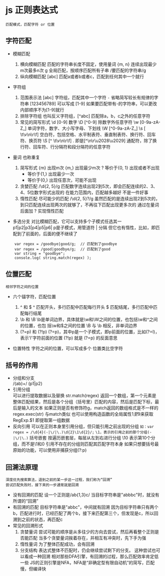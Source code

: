 # js 正则表达式
    匹配模式，匹配字符 or 位置

## 字符匹配
- 模糊匹配
    1. 横向模糊匹配
        匹配的字符串长度不固定，使用量词  {m, n} 连续出现最少m次最多n次
        g  全局匹配，按顺序匹配所有子串  /要匹配的字符串/g
    2. 纵向模糊匹配
        [abc]  匹配a或者b或者c，匹配到任何其中一个就行

- 字符组
    1. 范围表示法
        [abc]  字符组，匹配其中一个字符
        `-`  省略简写较长有规律的字符串  [123456789] 可以写成 [1-9]
        如果要匹配带有-的字符串，可以更改内部顺序不为[1-9]就行
    2. 排除字符组
        也叫反义字符组，[^abc]  匹配除a，b，c之外的任意字符
    3. 常见的简写形式
        \d  [0-9]  数字
        \D  [^0-9]  除数字外任意字符
        \w  [0-9a-zA-Z_]  单词字符，数字、大小写字母、下划线
        \W  [^0-9a-zA-Z_]
        \s  [ \t\v\n\r\f]  空白符，包括空格、水平制表符、垂直制表符、换行符、回车符、换页符
        \S  [^ \t\v\n\r\f]
        . 即是[^\n\r\u2028\u2029]  通配符，除了换行符、回车符、行分隔符和段分隔符的任意字符

- 量词
    也称重复
    1. 简写形式
        {m}  出现m次
        {m,}  出现最少m次
        ?  等价于{0, 1}  出现或者不出现
        +  等价于{1,}  出现最少一次
        *  等价于{0,}  出现任意次，可能不出现
    2. 贪婪匹配
        /\d{2, 5}/g  匹配数字连续出现2到5次，即会匹配连续的2、3、4、5位数字形式出现的
        在能力范围内，匹配越多越好
        不是一件好事
    3. 惰性匹配
        尽可能少的匹配
        /\d{2, 5}?/g  虽然匹配的是连续出现2到5次的，到只匹配连续出现两次的就够了，不再往下匹配出现更多次的
        通过在量词后面加 ? 实现惰性匹配

- 多选分支
    对比模糊匹配，它可以支持多个子模式任选其一  
    p1|p2|p3|p4|p5|p6|  p是子模式，用管道符 | 分隔
    但它也有惰性，比如，即匹配到了前面的，后面的便不继续了
```
    var regex = /goodbye|good/g;  // 匹配到了goodbye
    var regex = /good|goodbye/g;  // 匹配到了good
    var string = "goodbye";
    console.log( string.match(regex) ); 
```

## 位置匹配
    相邻字符之间的位置
- 六个锚字符，匹配位置
    1. ^ 和 $
        ^ 匹配开头，多行匹配中匹配每行开头
        $ 匹配结尾，多行匹配中匹配每行结尾
    2. \b 和 \B
        \b是单词边界，具体就是\w和\W之间的位置，也包括\w和^之间的位置，也包
        括\w和$之间的位置
        \B 与 \b 相反，非单词边界
    3. (?=p) 和 (?!p)
        (?=p)，其中p是一个子模式，即p前面的位置，比如(?=l)，表示'l'字符前面的位置
        (?!p) 就是 (?=p) 的反面意思

- 位置特性
    字符之间的位置，可以写成多个
    位置类比空字符

## 括号的作用

- 分组和分支  
    /(ab)+/    (p1|p2)
- 引用分组  
    可以进行提取数据以及替换
    str.match(regex)  返回一个数组，第一个元素是整体匹配结果，然后是各个分组（括号里）匹配的内容，然后是匹配下标，最后是输入的文本
    如果正则是否有修饰符g，match返回的数组格式是不一样的
    regex.exec(str)  与match类似
    也可以使用构造函数的全局属性$1至$9来获取  RegExp.$1  即提取第一组数据
- 反向引用
    可以在正则本身里引用分组，但只能引用之前出现的分组
    `如：var regex = /\d{4}(-|\/|\.)\d{2}\1\d{2}/;`
    `\1，表示的引用之前的那个分组(-|\/|\.)`
    括号嵌套  按遍历嵌套层，每层从左到右进行分组
    \10 表示第10个分组，而不是\1和0
    引用不存在的分组则匹配其匹配字符本身
    如果只想要括号最原始的功能，可以使用非捕获分组(?:p)

## 回溯法原理
    深度优先搜索算法，退到之前的某一步这一过程，我们称为“回溯”
    尝试匹配失败时，接下来的一步通常就是回溯
- 没有回溯的匹配
    设一个正则是/ab{1,3}c/
    当目标字符串是"abbbc"时，就没有所谓的“回溯”
- 有回溯的匹配
    目标字符串是"abbc"，中间就有回溯
    因为目标字符串只有两个b，匹配进行时，已经匹配了两个b，接下来匹配第三个，但发现是c，所以回溯到之前的状态，再匹配c
- 常见的回溯形式
    1. 贪婪量词
        尝试可能的顺序是从多往少的方向去尝试，然后再看整个正则是否能匹配
        当多个贪婪量词挨着存在，并相互有冲突时，先下手为强
    2. 惰性量词
        为了整体匹配成功，会有回溯
    3. 分支结构
        表达式整体不匹配时，仍会继续尝试剩下的分支。
        这种尝试也可以看成一种回溯
    相对那些DFA引擎，有回溯的过程，那么匹配效率肯定低一些
    JS的正则引擎是NFA，NFA是“非确定型有限自动机”的简写，匹配慢，但编译快

